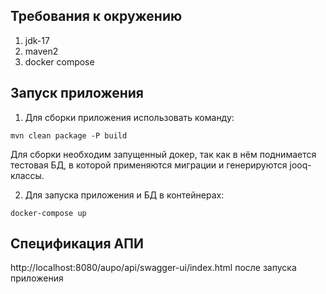 
## Требования к окружению

1. jdk-17
2. maven2
3. docker compose

## Запуск приложения

1. Для сборки приложения использовать команду:
```
mvn clean package -P build
```
Для сборки необходим запущенный докер, так как в нём поднимается тестовая БД, в которой применяются миграции и генерируются jooq-классы.

2. Для запуска приложения и БД в контейнерах:
```
docker-compose up
```

## Спецификация АПИ
http://localhost:8080/aupo/api/swagger-ui/index.html после запуска приложения